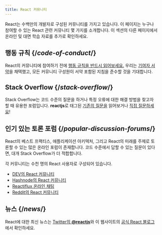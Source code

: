 ```yaml
---
title: React 커뮤니티
---
```


<Intro>

React는 수백만의 개발자로 구성된 커뮤니티를 가지고 있습니다. 이 페이지는 누구나 참여할 수 있는 React 관련 커뮤니티 몇 가지를 소개합니다. 이 섹션의 다른 페이지에서 온라인 및 대면 학습 자료를 추가로 확인하세요.

</Intro>

## 행동 규칙 {/*code-of-conduct*/}

React의 커뮤니티에 참여하기 전에 [행동 규칙을 반드시 읽어보세요.](https://github.com/facebook/react/blob/main/CODE_OF_CONDUCT.md) 우리는 [기여자 서약](https://www.contributor-covenant.org/)을 채택했고, 모든 커뮤니티 구성원이 서약 포함된 지침을 준수할 것을 기대합니다.

## Stack Overflow {/*stack-overflow*/}

Stack Overflow는 코드 수준의 질문을 하거나 특정 오류에 대한 해결 방법을 찾고자 할 때 유용한 포럼입니다. **reactjs**로 태그된 [기존의 질문을](https://stackoverflow.com/questions/tagged/reactjs) 읽어보거나 [직접 질문하세요](https://stackoverflow.com/questions/ask?tags=reactjs)!

## 인기 있는 토론 포럼 {/*popular-discussion-forums*/}

React의 베스트 프랙티스, 애플리케이션 아키텍처, 그리고 React의 미래를 주제로 토론할 수 있는 많은 온라인 포럼이 존재합니다. 코드 수준에서 답할 수 있는 질문이 있다면, 대개 Stack Overflow가 더 적합합니다.

각 커뮤니티는 수천 명의 React 사용자로 구성되어 있습니다.

* [DEV의 React 커뮤니티](https://dev.to/t/react)
* [Hashnode의 React 커뮤니티](https://hashnode.com/n/reactjs)
* [Reactiflux 온라인 채팅](https://discord.gg/reactiflux)
* [Reddit의 React 커뮤니티](https://www.reddit.com/r/reactjs/)

## 뉴스 {/*news*/}

React에 대한 최신 뉴스는 [Twitter의 **@reactjs**](https://twitter.com/reactjs)와 이 웹사이트의 [공식 React 블로그](/blog/)에서 확인하세요.
